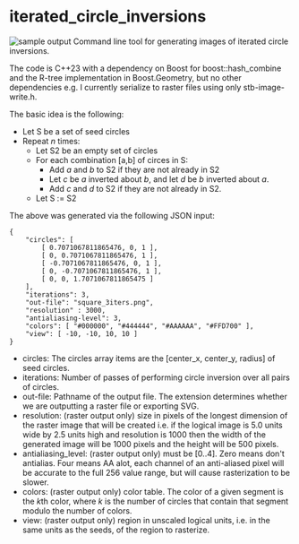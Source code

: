 # iterated_circle_inversions
![sample output](http://jwezorek.com/wp-content/uploads/2024/08/square_new.png)
Command line tool for generating images of iterated circle inversions. 

The code is C++23 with a dependency on Boost for boost::hash_combine and the R-tree implementation in Boost.Geometry, but no other dependencies e.g. I currently serialize to raster files using only stb-image-write.h.

The basic idea is the following:

* Let S be a set of seed circles
* Repeat *n* times:
  * Let S2 be an empty set of circles
  * For each combination [a,b] of circes in S:
    * Add *a* and *b* to S2 if they are not already in S2
    * Let *c* be *a* inverted about *b*, and let *d* be *b* inverted about *a*.
    * Add *c* and *d* to S2 if they are not already in S2.
  * Let S := S2

The above was generated via the following JSON input:

    {
        "circles": [
            [ 0.7071067811865476, 0, 1 ],
            [ 0, 0.7071067811865476, 1 ],
            [ -0.7071067811865476, 0, 1 ],
            [ 0, -0.7071067811865476, 1 ],
            [ 0, 0, 1.7071067811865475 ]
        ],
        "iterations": 3,
        "out-file": "square_3iters.png",
        "resolution" : 3000,
        "antialiasing-level": 3,
        "colors": [ "#000000", "#444444", "#AAAAAA", "#FFD700" ],
        "view": [ -10, -10, 10, 10 ]
    }
 
* circles: The circles array items are the [center_x, center_y, radius] of seed circles.
* iterations: Number of passes of performing circle inversion over all pairs of circles.
* out-file: Pathname of the output file. The extension determines whether we are outputting a raster file or exporting SVG.
* resolution: (raster output only) size in pixels of the longest dimension of the raster image that will be created i.e. if the logical image is 5.0 units wide by 2.5 units high and resolution is 1000 then the width of the generated image will be 1000 pixels and the height will be 500 pixels.
* antialiasing_level: (raster output only) must be [0..4]. Zero means don't antialias. Four means AA alot, each channel of an anti-aliased pixel will be accurate to the full 256 value range, but will cause rasterization to be slower.
* colors: (raster output only) color table. The color of a given segment is the *k*th color, where *k* is the number of circles that contain that segment modulo the number of colors.
* view:  (raster output only) region in unscaled logical units, i.e. in the same units as the seeds, of the region to rasterize.
